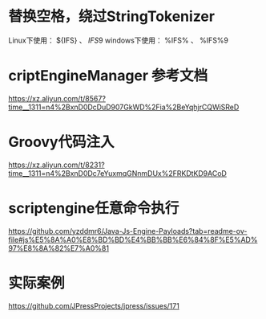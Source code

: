 # 替换空格，绕过StringTokenizer
Linux下使用： ${IFS}  、 $IFS$9
windows下使用： %IFS% 、 %IFS%9

# criptEngineManager 参考文档
https://xz.aliyun.com/t/8567?time__1311=n4%2BxnD0DcDuD907GkWD%2Fia%2BeYqhjrCQWiSReD
# Groovy代码注入
https://xz.aliyun.com/t/8231?time__1311=n4%2BxnD0Dc7eYuxmqGNnmDUx%2FRKDtKD9ACoD
# scriptengine任意命令执行
https://github.com/yzddmr6/Java-Js-Engine-Payloads?tab=readme-ov-file#js%E5%8A%A0%E8%BD%BD%E4%BB%BB%E6%84%8F%E5%AD%97%E8%8A%82%E7%A0%81
# 实际案例
https://github.com/JPressProjects/jpress/issues/171